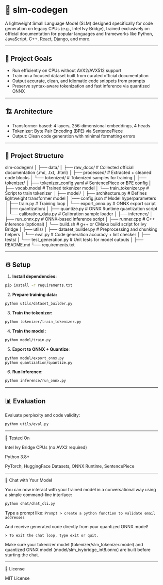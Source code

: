 # 🧠 slm-codegen

A lightweight Small Language Model (SLM) designed specifically for code generation on legacy CPUs (e.g., Intel Ivy Bridge), trained exclusively on official documentation for popular languages and frameworks like Python, JavaScript, C++, React, Django, and more.

---

## 🎯 Project Goals

- Run efficiently on CPUs without AVX2/AVX512 support
- Train on a focused dataset built from curated official documentation
- Output accurate, clean, and idiomatic code snippets from prompts
- Preserve syntax-aware tokenization and fast inference via quantized ONNX

---

## 🏗️ Architecture

- Transformer-based: 4 layers, 256-dimensional embeddings, 4 heads
- Tokenizer: Byte Pair Encoding (BPE) via SentencePiece
- Output: Clean code generation with minimal formatting errors

---

## 📁 Project Structure

slm-codegen/
│
├── data/
│ ├── raw_docs/ # Collected official documentation (.md, .txt, .html)
│ ├── processed/ # Extracted + cleaned code blocks
│ └── tokenized/ # Tokenized samples for training
│
├── tokenizer/
│ ├── tokenizer_config.yaml # SentencePiece or BPE config
│ ├── vocab.model # Trained tokenizer model
│ └── train_tokenizer.py # Script to train tokenizer
│
├── model/
│ ├── architecture.py # Defines lightweight transformer model
│ ├── config.json # Model hyperparameters
│ ├── train.py # Training loop
│ └── export_onnx.py # ONNX export script
│
├── quantization/
│ ├── quantize.py # ONNX Runtime quantization script
│ └── calibration_data.py # Calibration sample loader
│
├── inference/
│ ├── run_onnx.py # ONNX-based inference script
│ ├── runner.cpp # C++ inference (optional)
│ └── build.sh # g++ or CMake build script for Ivy Bridge
│
├── utils/
│ ├── dataset_builder.py # Preprocessing and chunking helpers
│ └── eval.py # Code generation accuracy + lint checker
│
├── tests/
│ └── test_generation.py # Unit tests for model outputs
│
├── README.md
└── requirements.txt

---

## ⚙️ Setup

1. **Install dependencies:**

```bash
pip install -r requirements.txt
```

2. **Prepare training data:**

```bash
python utils/dataset_builder.py
```

3. **Train the tokenizer:**

```bash
python tokenizer/train_tokenizer.py
```

4. **Train the model:**

```bash
python model/train.py
```

5. **Export to ONNX + Quantize**:

```bash
python model/export_onnx.py
python quantization/quantize.py
```

6. **Run Inference:**

```bash
python inference/run_onnx.py
```

---

## 📊 Evaluation

Evaluate perplexity and code validity:

```bash
python utils/eval.py
```

---

🧪 Tested On

Intel Ivy Bridge CPUs (no AVX2 required)

Python 3.8+

PyTorch, HuggingFace Datasets, ONNX Runtime, SentencePiece

---

💬 Chat with Your Model

You can now interact with your trained model in a conversational way using a simple command-line interface:

```bash
python chat/chat_cli.py
```

Type a prompt like:
`Prompt > create a python function to validate email addresses`

And receive generated code directly from your quantized ONNX model!

`> To exit the chat loop, type exit or quit.`

Make sure your tokenizer model (tokenizer/slm_tokenizer.model) and quantized ONNX model (model/slm_ivybridge_int8.onnx) are built before starting the chat.

---

📜 License

MIT License
